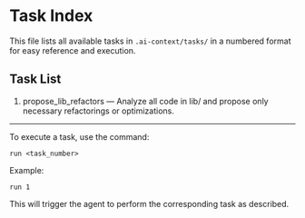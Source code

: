 # Task Index

This file lists all available tasks in `.ai-context/tasks/` in a numbered format for easy reference and execution.

## Task List

1. propose_lib_refactors — Analyze all code in lib/ and propose only necessary refactorings or optimizations.

---

To execute a task, use the command:

    run <task_number>

Example:

    run 1

This will trigger the agent to perform the corresponding task as described.

